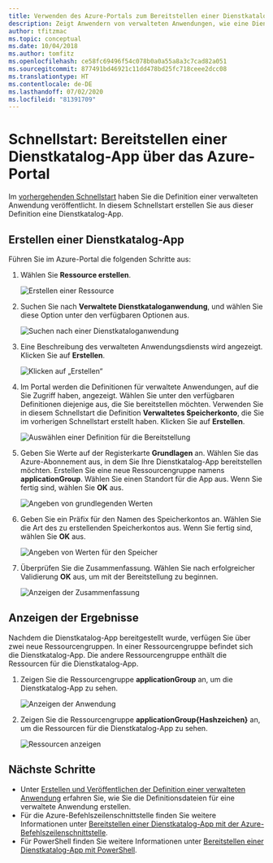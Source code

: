 ```yaml
---
title: Verwenden des Azure-Portals zum Bereitstellen einer Dienstkatalog-App
description: Zeigt Anwendern von verwalteten Anwendungen, wie eine Dienstkatalog-App über das Azure-Portal bereitgestellt wird.
author: tfitzmac
ms.topic: conceptual
ms.date: 10/04/2018
ms.author: tomfitz
ms.openlocfilehash: ce58fc69496f54c078b0a0a55a8a3c7cad82a051
ms.sourcegitcommit: 877491bd46921c11dd478bd25fc718ceee2dcc08
ms.translationtype: HT
ms.contentlocale: de-DE
ms.lasthandoff: 07/02/2020
ms.locfileid: "81391709"
---
```

# <a name="quickstart-deploy-service-catalog-app-through-azure-portal"></a>Schnellstart: Bereitstellen einer Dienstkatalog-App über das Azure-Portal

Im [vorhergehenden Schnellstart](publish-service-catalog-app.md) haben Sie die Definition einer verwalteten Anwendung veröffentlicht. In diesem Schnellstart erstellen Sie aus dieser Definition eine Dienstkatalog-App.

## <a name="create-service-catalog-app"></a>Erstellen einer Dienstkatalog-App

Führen Sie im Azure-Portal die folgenden Schritte aus:

1. Wählen Sie **Ressource erstellen**.

   ![Erstellen einer Ressource](./media/deploy-service-catalog-quickstart/create-new.png)

1. Suchen Sie nach **Verwaltete Dienstkataloganwendung**, und wählen Sie diese Option unter den verfügbaren Optionen aus.

   ![Suchen nach einer Dienstkataloganwendung](./media/deploy-service-catalog-quickstart/select-service-catalog.png)

1. Eine Beschreibung des verwalteten Anwendungsdiensts wird angezeigt. Klicken Sie auf **Erstellen**.

   ![Klicken auf „Erstellen“](./media/deploy-service-catalog-quickstart/create-service-catalog.png)

1. Im Portal werden die Definitionen für verwaltete Anwendungen, auf die Sie Zugriff haben, angezeigt. Wählen Sie unter den verfügbaren Definitionen diejenige aus, die Sie bereitstellen möchten. Verwenden Sie in diesem Schnellstart die Definition **Verwaltetes Speicherkonto**, die Sie im vorherigen Schnellstart erstellt haben. Klicken Sie auf **Erstellen**.

   ![Auswählen einer Definition für die Bereitstellung](./media/deploy-service-catalog-quickstart/select-definition.png)

1. Geben Sie Werte auf der Registerkarte **Grundlagen** an. Wählen Sie das Azure-Abonnement aus, in dem Sie Ihre Dienstkatalog-App bereitstellen möchten. Erstellen Sie eine neue Ressourcengruppe namens **applicationGroup**. Wählen Sie einen Standort für die App aus. Wenn Sie fertig sind, wählen Sie **OK** aus.

   ![Angeben von grundlegenden Werten](./media/deploy-service-catalog-quickstart/provide-basics.png)

1. Geben Sie ein Präfix für den Namen des Speicherkontos an. Wählen Sie die Art des zu erstellenden Speicherkontos aus. Wenn Sie fertig sind, wählen Sie **OK** aus.

   ![Angeben von Werten für den Speicher](./media/deploy-service-catalog-quickstart/provide-storage.png)

1. Überprüfen Sie die Zusammenfassung. Wählen Sie nach erfolgreicher Validierung **OK** aus, um mit der Bereitstellung zu beginnen.

   ![Anzeigen der Zusammenfassung](./media/deploy-service-catalog-quickstart/view-summary.png)

## <a name="view-results"></a>Anzeigen der Ergebnisse

Nachdem die Dienstkatalog-App bereitgestellt wurde, verfügen Sie über zwei neue Ressourcengruppen. In einer Ressourcengruppe befindet sich die Dienstkatalog-App. Die andere Ressourcengruppe enthält die Ressourcen für die Dienstkatalog-App.

1. Zeigen Sie die Ressourcengruppe **applicationGroup** an, um die Dienstkatalog-App zu sehen.

   ![Anzeigen der Anwendung](./media/deploy-service-catalog-quickstart/view-managed-application.png)

1. Zeigen Sie die Ressourcengruppe **applicationGroup{Hashzeichen}** an, um die Ressourcen für die Dienstkatalog-App zu sehen.

   ![Ressourcen anzeigen](./media/deploy-service-catalog-quickstart/view-resources.png)

## <a name="next-steps"></a>Nächste Schritte

* Unter [Erstellen und Veröffentlichen der Definition einer verwalteten Anwendung](publish-service-catalog-app.md) erfahren Sie, wie Sie die Definitionsdateien für eine verwaltete Anwendung erstellen.
* Für die Azure-Befehlszeilenschnittstelle finden Sie weitere Informationen unter [Bereitstellen einer Dienstkatalog-App mit der Azure-Befehlszeilenschnittstelle](./scripts/managed-application-cli-sample-create-application.md).
* Für PowerShell finden Sie weitere Informationen unter [Bereitstellen einer Dienstkatalog-App mit PowerShell](./scripts/managed-application-poweshell-sample-create-application.md).
